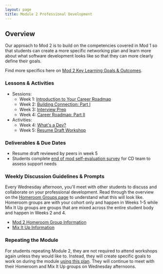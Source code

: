 ```yaml
---
layout: page
title: Module 2 Professional Development
---
```


## Overview
Our approach to Mod 2 is to build on the competencies covered in Mod 1 so that students can create a more specific networking plan and learn more about what software development looks like so that they can more clearly define their goals.

Find more specifics here on [Mod 2 Key Learning Goals & Outcomes](/module_two/mod2_learning_goals).

### Lessons & Activities

* Sessions:
    * Week 1: [Introduction to Your Career Roadmap](/module_two/week_1_career_roadmap)
    * Week 2: [Building Connection: Part I](/module_two/week_2_building_connection_i)
    * Week 3: [Interview Prep](/module_two/week_3_interview_prep)
    * Week 4: [Career Roadmap: Part II](/module_two/week_4_career_roadmap_ii)
* Activities:
    * Week 4: [What's a Dev?](/module_two/whats_a_dev)
    * Week 5: [Resume Draft Workshop](/module_two/week_5_resume_workshop)


### Deliverables & Due Dates
* Resume draft reviewed by peers in week 5
* Students complete [end of mod self-evaluation survey](https://airtable.com/shr5n5ffg90BeMrEh) for CD team to assess support needs

### Weekly Discussion Guidelines & Prompts
Every Wednesday afternoon, you'll meet with other students to discuss and collaborate on your professional development. Read through the overview on the [Homeroom Groups page](/student_discussion_groups/index) to understand what this will look like. Homeroom groups are with your cohort only and happen in Weeks 1-5 while Mix It Up groups are groups that are mixed across the entire student body and happen in Weeks 2 and 4.

* [Mod 2 Homeroom Group Information](/student_discussion_groups/mod2_homeroom_discussion_prompts)
* [Mix It Up Information](/mixed_groups)

### Repeating the Module
For students repeating Module 2, they are not required to attend workshops again unless they would like to. Instead, they will create specific goals to work on during the module [using this plan](/module_two/m2_pd_repeat_plan). They will continue to meet with their Homeroom and Mix It Up groups on Wednesday afternoons. 

